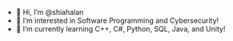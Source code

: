 - 👋 Hi, I’m @shiahalan
- 👀 I’m interested in Software Programming and Cybersecurity!
- 🌱 I’m currently learning C++, C#, Python, SQL, Java, and Unity!
